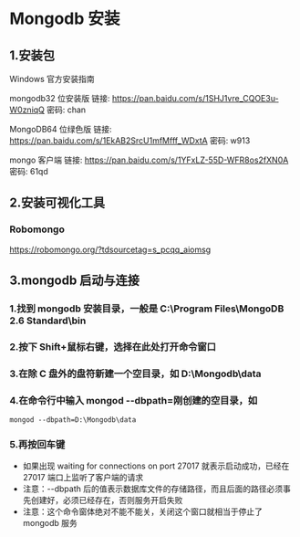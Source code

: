 # Mongodb 安装

## 1.安装包

Windows 官方安装指南

mongodb32 位安装版 链接: https://pan.baidu.com/s/1SHJ1vre_CQOE3u-W0zniqQ 密码: chan

MongoDB64 位绿色版 链接: https://pan.baidu.com/s/1EkAB2SrcU1mfMfff_WDxtA 密码: w913

mongo 客户端 链接: https://pan.baidu.com/s/1YFxLZ-55D-WFR8os2fXN0A 密码: 61qd

## 2.安装可视化工具

### Robomongo

https://robomongo.org/?tdsourcetag=s_pcqq_aiomsg

## 3.mongodb 启动与连接

### 1.找到 mongodb 安装目录，一般是 C:\Program Files\MongoDB 2.6 Standard\bin

### 2.按下 Shift+鼠标右键，选择在此处打开命令窗口

### 3.在除 C 盘外的盘符新建一个空目录，如 D:\Mongodb\data

### 4.在命令行中输入 mongod --dbpath=刚创建的空目录，如

```
mongod --dbpath=D:\Mongodb\data
```

### 5.再按回车键

* 如果出现 waiting for connections on port 27017 就表示启动成功，已经在 27017 端口上监听了客户端的请求
* 注意：--dbpath 后的值表示数据库文件的存储路径，而且后面的路径必须事先创建好，必须已经存在，否则服务开启失败
* 注意：这个命令窗体绝对不能不能关，关闭这个窗口就相当于停止了 mongodb 服务
